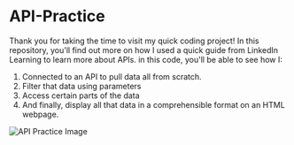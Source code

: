 # API-Practice

Thank you for taking the time to visit my quick coding project! In this repository, you'll find out more on how I used a quick guide from LinkedIn Learning to learn more about APIs. in this code, you'll be able to see how I:
1) Connected to an API to pull data all from scratch.
2) Filter that data using parameters
3) Access certain parts of the data
4) And finally, display all that data in a comprehensible format on an HTML webpage.


![API Practice Image](API-practice/apipractice/api-practice-img.png)
